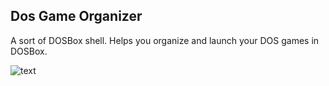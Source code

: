 Dos Game Organizer
----------------------------
A sort of DOSBox shell. Helps you organize and launch your DOS games in DOSBox.

![text](http://static.2bits.in/images/dgoss_001.PNG)
